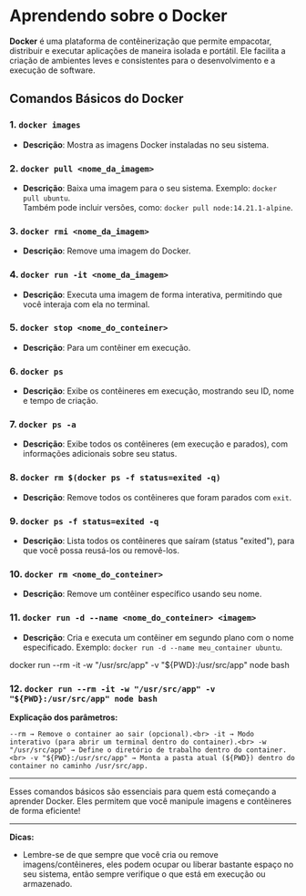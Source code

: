 # Aprendendo sobre o Docker

**Docker** é uma plataforma de contêinerização que permite empacotar, distribuir e executar aplicações de maneira isolada e portátil. Ele facilita a criação de ambientes leves e consistentes para o desenvolvimento e a execução de software.

## Comandos Básicos do Docker

### 1. `docker images`
- **Descrição**: Mostra as imagens Docker instaladas no seu sistema.

### 2. `docker pull <nome_da_imagem>`
- **Descrição**: Baixa uma imagem para o seu sistema. Exemplo: `docker pull ubuntu`.  
  Também pode incluir versões, como: `docker pull node:14.21.1-alpine`.

### 3. `docker rmi <nome_da_imagem>`
- **Descrição**: Remove uma imagem do Docker.

### 4. `docker run -it <nome_da_imagem>`
- **Descrição**: Executa uma imagem de forma interativa, permitindo que você interaja com ela no terminal.

### 5. `docker stop <nome_do_conteiner>`
- **Descrição**: Para um contêiner em execução.

### 6. `docker ps`
- **Descrição**: Exibe os contêineres em execução, mostrando seu ID, nome e tempo de criação.

### 7. `docker ps -a`
- **Descrição**: Exibe todos os contêineres (em execução e parados), com informações adicionais sobre seu status.

### 8. `docker rm $(docker ps -f status=exited -q)`
- **Descrição**: Remove todos os contêineres que foram parados com `exit`.

### 9. `docker ps -f status=exited -q`
- **Descrição**: Lista todos os contêineres que saíram (status "exited"), para que você possa reusá-los ou removê-los.

### 10. `docker rm <nome_do_conteiner>`
- **Descrição**: Remove um contêiner específico usando seu nome.

### 11. `docker run -d --name <nome_do_conteiner> <imagem>`
- **Descrição**: Cria e executa um contêiner em segundo plano com o nome especificado. Exemplo: `docker run -d --name meu_container ubuntu`.

docker run --rm -it -w "/usr/src/app" -v "${PWD}:/usr/src/app" node bash

### 12. `docker run --rm -it -w "/usr/src/app" -v "${PWD}:/usr/src/app" node bash`
**Explicação dos parâmetros:**

`--rm → Remove o container ao sair (opcional).<br>
-it → Modo interativo (para abrir um terminal dentro do container).<br>
-w "/usr/src/app" → Define o diretório de trabalho dentro do container.<br>
-v "${PWD}:/usr/src/app" → Monta a pasta atual (${PWD}) dentro do container no caminho /usr/src/app.`<br>

---

Esses comandos básicos são essenciais para quem está começando a aprender Docker. Eles permitem que você manipule imagens e contêineres de forma eficiente!

---

**Dicas:**  
- Lembre-se de que sempre que você cria ou remove imagens/contêineres, eles podem ocupar ou liberar bastante espaço no seu sistema, então sempre verifique o que está em execução ou armazenado.
